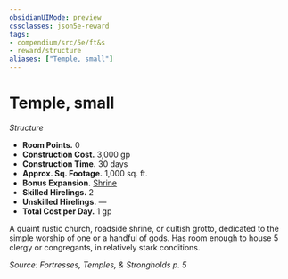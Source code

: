 ```yaml
---
obsidianUIMode: preview
cssclasses: json5e-reward
tags:
- compendium/src/5e/ft&s
- reward/structure
aliases: ["Temple, small"]
---
```

# Temple, small
*Structure*  

- **Room Points.** 0  
- **Construction Cost.** 3,000 gp  
- **Construction Time.** 30 days  
- **Approx. Sq. Footage.** 1,000 sq. ft.  
- **Bonus Expansion.** [Shrine](2-Mechanics/CLI/rewards/shrine-ft-s.md)  
- **Skilled Hirelings.** 2  
- **Unskilled Hirelings.** —  
- **Total Cost per Day.** 1 gp  

A quaint rustic church, roadside shrine, or cultish grotto, dedicated to the simple worship of one or a handful of gods. Has room enough to house 5 clergy or congregants, in relatively stark conditions.

*Source: Fortresses, Temples, & Strongholds p. 5*